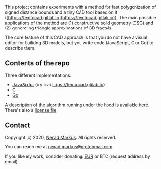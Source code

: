 This project contains experiments with a method for fast polygonization of signed distance bounds and a tiny CAD tool based on it ([https://femtocad.gitlab.io](https://femtocad.gitlab.io)).
The main possible applications of the method are (1) constructive solid geometry (CSG) and (2) generating triangle approximations of 3D fractals.

The core feature of this CAD approach is that you do not have a visual editor for builidng 3D models, but you write code (JavaScript, C or Go) to describe them.

## Contents of the repo

Three different implementations:

* [JavaScript](javascript) (try it at <https://femtocad.gitlab.io>)
* [C](c)
* [Go](golang)

A description of the algorithm running under the hood is available [here](algo.md).
There's also a [license file](license).

## Contact

Copyright (c) 2020, [Nenad Markus](https://github.com/nenadmarkus). All rights reserved.

You can reach me at <nenad.markus@protonmail.com>.

If you like my work, consider donating: [EUR](https://www.paypal.com/cgi-bin/webscr?cmd=_donations&business=4WNYJAYWPJX56&curency_code=EUR) or BTC (request address by email).